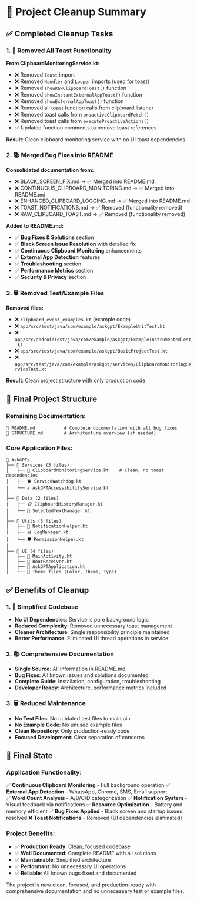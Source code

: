 # 🧹 Project Cleanup Summary

## ✅ **Completed Cleanup Tasks**

### **1. 🚫 Removed All Toast Functionality**

**From ClipboardMonitoringService.kt:**
- ❌ Removed `Toast` import
- ❌ Removed `Handler` and `Looper` imports (used for toast)
- ❌ Removed `showRawClipboardToast()` function
- ❌ Removed `showInstantExternalAppToast()` function  
- ❌ Removed `showExternalAppToast()` function
- ❌ Removed all toast function calls from clipboard listener
- ❌ Removed toast calls from `proactiveClipboardFetch()`
- ❌ Removed toast calls from `executeProactiveActions()`
- ✅ Updated function comments to remove toast references

**Result**: Clean clipboard monitoring service with no UI toast dependencies.

### **2. 📚 Merged Bug Fixes into README**

**Consolidated documentation from:**
- ❌ BLACK_SCREEN_FIX.md → ✅ Merged into README.md
- ❌ CONTINUOUS_CLIPBOARD_MONITORING.md → ✅ Merged into README.md  
- ❌ ENHANCED_CLIPBOARD_LOGGING.md → ✅ Merged into README.md
- ❌ TOAST_NOTIFICATIONS.md → ✅ Removed (functionality removed)
- ❌ RAW_CLIPBOARD_TOAST.md → ✅ Removed (functionality removed)

**Added to README.md:**
- ✅ **Bug Fixes & Solutions** section
- ✅ **Black Screen Issue Resolution** with detailed fix
- ✅ **Continuous Clipboard Monitoring** enhancements
- ✅ **External App Detection** features
- ✅ **Troubleshooting** section
- ✅ **Performance Metrics** section
- ✅ **Security & Privacy** section

### **3. 🗑️ Removed Test/Example Files**

**Removed files:**
- ❌ `clipboard_event_examples.kt` (example code)
- ❌ `app/src/test/java/com/example/askgpt/ExampleUnitTest.kt`
- ❌ `app/src/androidTest/java/com/example/askgpt/ExampleInstrumentedTest.kt`
- ❌ `app/src/test/java/com/example/askgpt/BasicProjectTest.kt`
- ❌ `app/src/test/java/com/example/askgpt/services/ClipboardMonitoringServiceTest.kt`

**Result**: Clean project structure with only production code.

## 📁 **Final Project Structure**

### **Remaining Documentation:**
```
📄 README.md           # Complete documentation with all bug fixes
📄 STRUCTURE.md        # Architecture overview (if needed)
```

### **Core Application Files:**
```
📱 AskGPT/
├── 📁 Services (3 files)
│   ├── 🔄 ClipboardMonitoringService.kt    # Clean, no toast dependencies
│   ├── 🐕 ServiceWatchdog.kt
│   └── ♿ AskGPTAccessibilityService.kt
│
├── 📁 Data (2 files)
│   ├── 📋 ClipboardHistoryManager.kt
│   └── 📝 SelectedTextManager.kt
│
├── 📁 Utils (3 files)
│   ├── 🔔 NotificationHelper.kt
│   ├── 📊 LogManager.kt
│   └── 🛡️ PermissionHelper.kt
│
├── 📁 UI (4 files)
│   ├── 🎯 MainActivity.kt
│   ├── 📡 BootReceiver.kt
│   ├── 📱 AskGPTApplication.kt
│   └── 🎨 Theme files (Color, Theme, Type)
```

## ✅ **Benefits of Cleanup**

### **1. 🎯 Simplified Codebase**
- **No UI Dependencies**: Service is pure background logic
- **Reduced Complexity**: Removed unnecessary toast management
- **Cleaner Architecture**: Single responsibility principle maintained
- **Better Performance**: Eliminated UI thread operations in service

### **2. 📚 Comprehensive Documentation**
- **Single Source**: All information in README.md
- **Bug Fixes**: All known issues and solutions documented
- **Complete Guide**: Installation, configuration, troubleshooting
- **Developer Ready**: Architecture, performance metrics included

### **3. 🗑️ Reduced Maintenance**
- **No Test Files**: No outdated test files to maintain
- **No Example Code**: No unused example files
- **Clean Repository**: Only production-ready code
- **Focused Development**: Clear separation of concerns

## 🚀 **Final State**

### **Application Functionality:**
✅ **Continuous Clipboard Monitoring** - Full background operation
✅ **External App Detection** - WhatsApp, Chrome, SMS, Email support  
✅ **Word Count Analysis** - A/B/C/D categorization
✅ **Notification System** - Visual feedback via notifications
✅ **Resource Optimization** - Battery and memory efficient
✅ **Bug Fixes Applied** - Black screen and startup issues resolved
❌ **Toast Notifications** - Removed (UI dependencies eliminated)

### **Project Benefits:**
- ✅ **Production Ready**: Clean, focused codebase
- ✅ **Well Documented**: Complete README with all solutions
- ✅ **Maintainable**: Simplified architecture
- ✅ **Performant**: No unnecessary UI operations
- ✅ **Reliable**: All known bugs fixed and documented

The project is now clean, focused, and production-ready with comprehensive documentation and no unnecessary test or example files.
